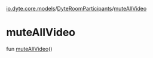 [io.dyte.core.models](../index.md)/[DyteRoomParticipants](index.md)/[muteAllVideo](mute-all-video.md)

# muteAllVideo


fun [muteAllVideo](mute-all-video.md)()
